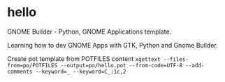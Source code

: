 # hello

GNOME Builder - Python, GNOME Applications template.

Learning how to dev GNOME Apps with GTK, Python and Gnome Builder.

Create pot template from POTFILES content
`xgettext --files-from=po/POTFILES --output=po/hello.pot --from-code=UTF-8 --add-comments --keyword=_ --keyword=C_:1c,2`
